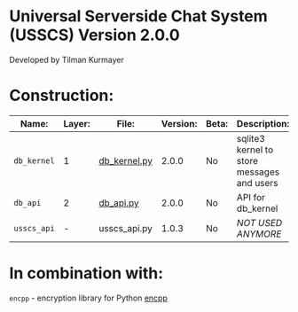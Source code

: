# Universal Serverside Chat System (USSCS)   Version 2.0.0
Developed by Tilman Kurmayer

# Construction:
| Name: | Layer: | File: | Version: | Beta: | Description: |
|-------|--------|-------|----------|-------|--------------|
|  `db_kernel` | 1 | [db_kernel.py](db_kernel.py) | 2.0.0 | No | sqlite3 kernel to store messages and users |
| `db_api` | 2 | [db_api.py](db_api.py) | 2.0.0 | No | API for db_kernel|
| `usscs_api` | - | usscs_api.py | 1.0.3 | No | *NOT USED ANYMORE* |



# In combination with:
`encpp` - encryption library for Python [encpp](https://github.com/tchello45/encpp) 
